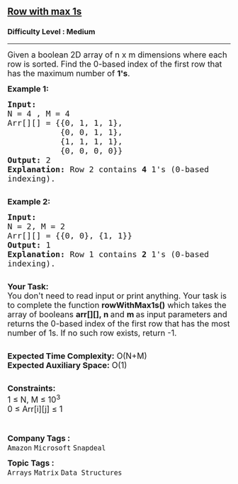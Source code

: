 <h2><a href="https://practice.geeksforgeeks.org/problems/row-with-max-1s0023/1?page=1&difficulty[]=1&status[]=unsolved&sortBy=submissions">Row with max 1s</a></h2><h3>Difficulty Level : Medium</h3><hr><div class="problems_problem_content__Xm_eO"><p><span style="font-size:18px">Given a boolean 2D array of n x m dimensions where each row is sorted. Find&nbsp;the&nbsp;0-based index of the first row&nbsp;that has&nbsp;the maximum number of <strong>1's</strong>.</span></p>

<p><span style="font-size:18px"><strong>Example 1:</strong></span></p>

<pre><span style="font-size:18px"><strong>Input: 
</strong>N = 4 , M = 4
Arr[][] = {{0, 1, 1, 1},
           {0, 0, 1, 1},
           {1, 1, 1, 1},
           {0, 0, 0, 0}}
<strong>Output:</strong> 2
<strong>Explanation:</strong> Row 2 contains <strong>4</strong> 1's (0-based
indexing).
</span></pre>

<p><br>
<span style="font-size:18px"><strong>Example 2:</strong></span></p>

<pre><span style="font-size:18px"><strong>Input:</strong> 
N = 2, M = 2
Arr[][] = {{0, 0}, {1, 1}}
<strong>Output:</strong> 1
<strong>Explanation:</strong> Row 1 contains <strong>2</strong> 1's (0-based
indexing).
</span></pre>

<p><br>
<span style="font-size:18px"><strong>Your Task:&nbsp;&nbsp;</strong><br>
You don't need to read input or print anything. Your task is to complete the function&nbsp;<strong>rowWithMax1s()</strong>&nbsp;which takes the array of booleans&nbsp;<strong>arr[][],</strong><strong>&nbsp;n </strong>and <strong>m&nbsp;</strong>as input parameters and returns the 0-based index of the first row that has the most number of 1s. If no such&nbsp;row exists, return -1.</span><br>
&nbsp;</p>

<p><span style="font-size:18px"><strong>Expected Time Complexity:</strong>&nbsp;O(N+M)<br>
<strong>Expected Auxiliary Space:</strong>&nbsp;O(1)</span></p>

<p><br>
<span style="font-size:18px"><strong>Constraints:</strong><br>
1 ≤ N, M&nbsp;≤ 10<sup>3</sup><br>
0 ≤ Arr[i][j]&nbsp;≤ 1&nbsp;</span></p>

<p>&nbsp;</p>
</div><p><span style=font-size:18px><strong>Company Tags : </strong><br><code>Amazon</code>&nbsp;<code>Microsoft</code>&nbsp;<code>Snapdeal</code>&nbsp;<br><p><span style=font-size:18px><strong>Topic Tags : </strong><br><code>Arrays</code>&nbsp;<code>Matrix</code>&nbsp;<code>Data Structures</code>&nbsp;